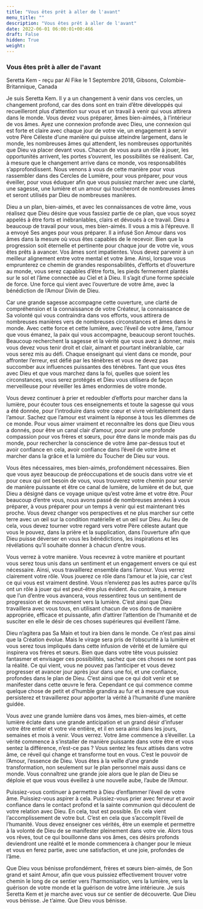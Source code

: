 ```yaml
---
title: "Vous êtes prêt à aller de l'avant"
menu_title: ""
description: "Vous êtes prêt à aller de l'avant"
date: 2022-06-01 06:00:01+00:466
draft: False
hidden: True
weight:
---
```

### Vous êtes prêt à aller de l'avant

Seretta Kem - reçu par Al Fike le 1 Septembre 2018, Gibsons, Colombie-Britannique, Canada

Je suis Seretta Kem. Il y a un changement à venir dans vos cercles, un changement profond, car des dons sont en train d’être développés qui recueilleront plus d’attention sur vous et un travail à venir qui vous attirera dans le monde. Vous devez vous préparer, âmes bien-aimées, à l’intérieur de vos âmes. Ayez une connexion profonde avec Dieu, une connexion qui est forte et claire avec chaque jour de votre vie, un engagement à servir votre Père Céleste d’une manière qui puisse atteindre largement, dans le monde, les nombreuses âmes qui attendent, les nombreuses opportunités que Dieu va placer devant vous. Chacun de vous aura un rôle à jouer, les opportunités arrivent, les portes s’ouvrent, les possibilités se réalisent. Car, à mesure que le changement arrive dans ce monde, vos responsabilités s’approfondissent. Nous venons à vous de cette manière pour vous rassembler dans des Cercles de Lumière, pour vous préparer, pour vous éveiller, pour vous éduquer afin que vous puissiez marcher avec une clarté, une sagesse, une lumière et un amour qui toucheront de nombreuses âmes et seront utilisés par Dieu de nombreuses manières.

Dieu a un plan, bien-aimés, et avec les connaissances de votre âme, vous réalisez que Dieu désire que vous fassiez partie de ce plan, que vous soyez appelés à être forts et inébranlables, clairs et dévoués à ce travail. Dieu a beaucoup de travail pour vous, mes bien-aimés. Il vous a mis à l’épreuve. Il a envoyé Ses anges pour vous préparer. Il a infusé Son Amour dans vos âmes dans la mesure où vous êtes capables de le recevoir. Bien que la progression soit éternelle et pertinente pour chaque jour de votre vie, vous êtes prêts à avancer. Vos âmes sont impatientes. Vous devez parvenir à un meilleur alignement entre votre mental et votre âme. Ainsi, lorsque vous emprunterez ce chemin de grandes responsabilités, d’efforts et d’ouverture au monde, vous serez capables d’être forts, les pieds fermement plantés sur le sol et l’âme connectée au Ciel et à Dieu. Il s’agit d’une forme spéciale de force. Une force qui vient avec l’ouverture de votre âme, avec la bénédiction de l’Amour Divin de Dieu.

Car une grande sagesse accompagne cette ouverture, une clarté de compréhension et la connaissance de votre Créateur, la connaissance de Sa volonté qui vous contraindra dans vos efforts, vous attirera de nombreuses manières vers de nombreuses circonstances et âmes dans le monde. Avec cette force et cette lumière, avec l’éveil de votre âme, l’amour que vous émanez, la paix qui vous accompagne, beaucoup seront touchés. Beaucoup recherchent la sagesse et la vérité que vous avez à donner, mais vous devez vous tenir droit et clair, aimant et pourtant inébranlable, car vous serez mis au défi. Chaque enseignant qui vient dans ce monde, pour affronter l’erreur, est défié par les ténèbres et vous ne devez pas succomber aux influences puissantes des ténèbres. Tant que vous êtes avec Dieu et que vous marchez dans la foi, quelles que soient les circonstances, vous serez protégés et Dieu vous utilisera de façon merveilleuse pour réveiller les âmes endormies de votre monde.

Vous devez continuer à prier et redoubler d’efforts pour marcher dans la lumière, pour écouter tous ces enseignements et toute la sagesse qui vous a été donnée, pour l’introduire dans votre cœur et vivre véritablement dans l’amour. Sachez que l’amour est vraiment la réponse à tous les dilemmes de ce monde. Pour vous aimer vraiment et reconnaître les dons que Dieu vous a donnés, pour être un canal clair d’amour, pour avoir une profonde compassion pour vos frères et sœurs, pour être dans le monde mais pas du monde, pour rechercher la conscience de votre âme par-dessus tout et avoir confiance en cela, avoir confiance dans l’éveil de votre âme et marcher dans la grâce et la lumière du Toucher de Dieu sur vous.

Vous êtes nécessaires, mes bien-aimés, profondément nécessaires. Bien que vous ayez beaucoup de préoccupations et de soucis dans votre vie et pour ceux qui ont besoin de vous, vous trouverez votre chemin pour servir de manière puissante et être ce canal de lumière, de lumière et de but, que Dieu a désigné dans ce voyage unique qu’est votre âme et votre être. Pour beaucoup d’entre vous, nous avons passé de nombreuses années à vous préparer, à vous préparer pour un temps à venir qui est maintenant très proche. Vous devez changer vos perspectives et ne plus marcher sur cette terre avec un œil sur la condition matérielle et un œil sur Dieu. Au lieu de cela, vous devez tourner votre regard vers votre Père céleste autant que vous le pouvez, dans la prière et la supplication, dans l’ouverture afin que Dieu puisse déverser en vous les bénédictions, les inspirations et les révélations qu’il souhaite donner à chacun d’entre vous.

Vous verrez à votre manière. Vous recevrez à votre manière et pourtant vous serez tous unis dans un sentiment et un engagement envers ce qui est nécessaire. Ainsi, vous travaillerez ensemble dans l’amour. Vous verrez clairement votre rôle. Vous jouerez ce rôle dans l’amour et la joie, car c’est ce qui vous est vraiment destiné. Vous n’envierez pas les autres parce qu’ils ont un rôle à jouer qui est peut-être plus évident. Au contraire, à mesure que l’un d’entre vous avancera, vous ressentirez tous un sentiment de progression et de mouvement vers la lumière. C’est ainsi que Dieu travaillera avec vous tous, en utilisant chacun de vos dons de manière appropriée, efficace et puissante, afin d’attirer l’attention de l’humanité et de susciter en elle le désir de ces choses supérieures qui éveillent l’âme.

Dieu n’agitera pas Sa Main et tout ira bien dans le monde. Ce n’est pas ainsi que la Création évolue. Mais le virage sera pris de l’obscurité à la lumière et vous serez tous impliqués dans cette infusion de vérité et de lumière qui inspirera vos frères et sœurs. Bien que dans votre tête vous puissiez fantasmer et envisager ces possibilités, sachez que ces choses ne sont pas la réalité. Ce qui vient, vous ne pouvez pas l’anticiper et vous devez progresser et avancer jour après jour dans une foi, et une confiance, profondes dans le plan de Dieu. C’est ainsi que ce qui doit venir et se manifester dans cette œuvre le fera. Cependant ce qui commence comme quelque chose de petit et d’humble grandira au fur et à mesure que vous persisterez et travaillerez pour apporter la vérité à l’humanité d’une manière guidée.

Vous avez une grande lumière dans vos âmes, mes bien-aimés, et cette lumière éclate dans une grande anticipation et un grand désir d’infuser votre être entier et votre vie entière, et il en sera ainsi dans les jours, semaines et mois à venir. Vous verrez. Votre âme commence à s’éveiller. La vérité commence à s’installer de manière puissante dans votre être et vous sentez la différence, n’est-ce pas ? Vous sentez les feux attisés dans votre âme, ce réveil qui change et transforme tout en vous. C’est le pouvoir de l’Amour, l’essence de Dieu. Vous êtes à la veille d’une grande transformation, non seulement sur le plan personnel mais aussi dans ce monde. Vous connaîtrez une grande joie alors que le plan de Dieu se déploie et que vous vous éveillez à une nouvelle aube, l’aube de l’Amour.

Puissiez-vous continuer à permettre à Dieu d’enflammer l’éveil de votre âme. Puissiez-vous aspirer à cela. Puissiez-vous prier avec ferveur et avoir confiance dans le contact profond et la sainte communion qui découlent de votre relation avec Dieu. En cela, tout est possible. En cela vient l’accomplissement de votre but. C’est en cela que s’accomplit l’éveil de l’humanité. Vous devez enseigner ces vérités, être un exemple et permettre à la volonté de Dieu de se manifester pleinement dans votre vie. Alors tous vos rêves, tout ce qui bouillonne dans vos âmes, ces désirs profonds deviendront une réalité et le monde commencera à changer pour le mieux et vous en ferez partie, avec une satisfaction, et une joie, profondes de l’âme.

Que Dieu vous bénisse profondément, frères et sœurs bien-aimés, de Son grand et saint Amour, afin que vous puissiez effectivement trouver votre chemin le long de ce sentier vers l’harmonisation, vers la lumière, vers la guérison de votre monde et la guérison de votre âme intérieure. Je suis Seretta Kem et je marche avec vous sur ce sentier de découverte. Que Dieu vous bénisse. Je t’aime. Que Dieu vous bénisse.

